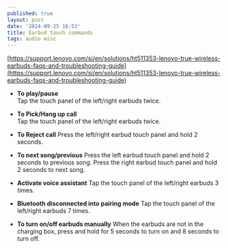 ```yaml
---
published: true
layout: post
date: '2024-09-25 16:53'
title: Earbud touch commands
tags: audio misc 
---
```

[https://support.lenovo.com/si/en/solutions/ht511353-lenovo-true-wireless-earbuds-faqs-and-troubleshooting-guide](https://support.lenovo.com/si/en/solutions/ht511353-lenovo-true-wireless-earbuds-faqs-and-troubleshooting-guide)  

- __To play/pause__  
Tap the touch panel of the left/right earbuds twice.

- __To Pick/Hang up call__  
Tap the touch panel of the left/right earbuds twice.

- __To Reject call__
Press the left/right earbud touch panel and hold 2 seconds.

- __To next song/previous__
Press the left earbud touch panel and hold 2 seconds to previous song. Press the right earbud touch panel and hold 2 seconds to next song.

- __Activate voice assistant__
Tap the touch panel of the left/right earbuds 3 times.

- __Bluetooth disconnected into pairing mode__
Tap the touch panel of the left/right earbuds 7 times.

- __To turn on/off earbuds manually__
When the earbuds are not in the charging box, press and hold for 5 seconds to turn on and 8 seconds to turn off.
